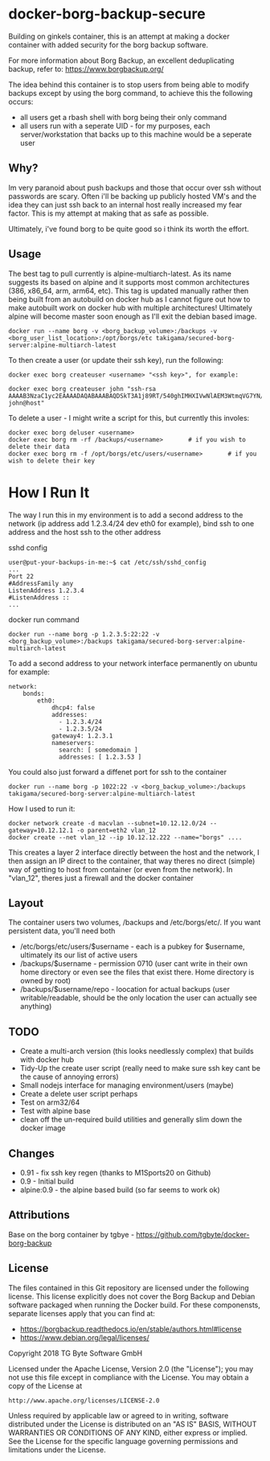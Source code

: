 # docker-borg-backup-secure

Building on ginkels container, this is an attempt at making a docker container with added security for the borg backup software.

For more information about Borg Backup, an excellent deduplicating backup, refer to: https://www.borgbackup.org/

The idea behind this container is to stop users from being able to modify backups except by using the borg command, to achieve this the following occurs:

* all users get a rbash shell with borg being their only command
* all users run with a seperate UID - for my purposes, each server/workstation that backs up to this machine would be a seperate user

## Why?

Im very paranoid about push backups and those that occur over ssh without passwords are scary. Often i'll be backing up publicly hosted VM's and the idea they can just ssh back to an internal host really increased my fear factor. This is my attempt at making that as safe as possible.

Ultimately, i've found borg to be quite good so i think its worth the effort.


## Usage

The best tag to pull currently is alpine-multiarch-latest. As its name suggests its based on alpine and it supports most common architectures (386, x86_64, arm, arm64, etc). This tag is updated manually rather then being built from an autobuild on docker hub as I cannot figure out how to make autobuilt work on docker hub with multiple architectures! Ultimately alpine will become master soon enough as I'll exit the debian based image.

```
docker run --name borg -v <borg_backup_volume>:/backups -v <borg_user_list_location>:/opt/borgs/etc takigama/secured-borg-server:alpine-multiarch-latest
```

To then create a user (or update their ssh key), run the following:

```
docker exec borg createuser <username> "<ssh key>", for example:

docker exec borg createuser john "ssh-rsa AAAAB3NzaC1yc2EAAAADAQABAAABAQDSkT3A1j89RT/540ghIMHXIVwNlAEM3WtmqVG7YN/wYwtsJ8iCszg4/lXQsfLFxYmEVe8L9atgtMGCi5QdYPl4X/c+5YxFfm88Yjfx+2xEgUdOr864eaI22yaNMQ0AlyilmK+asewfaszxcvzxcvzxcv+MCUWo+cyBFZVGOzrjJGEcHewOCbVs+IJWBFSi6w1enbKGc+RY9KrnzeDKWWqzYnNofiHGVFAuMxrmZOasqlTIKiC2UK3RmLxZicWiQmPnpnjJRo7pL0oYM9r/sIWzD6i2S9szDy6aZ john@host"
```

To delete a user - I might write a script for this, but currently this involes:

```
docker exec borg deluser <username>
docker exec borg rm -rf /backups/<username>       # if you wish to delete their data
docker exec borg rm -f /opt/borgs/etc/users/<username>       # if you wish to delete their key
```

# How I Run It

The way I run this in my environment is to add a second address to the network (ip address add 1.2.3.4/24 dev eth0 for example), bind ssh to one address and the host ssh to the other address

sshd config
```
user@put-your-backups-in-me:~$ cat /etc/ssh/sshd_config
...
Port 22
#AddressFamily any
ListenAddress 1.2.3.4
#ListenAddress ::
...
```

docker run command
```
docker run --name borg -p 1.2.3.5:22:22 -v <borg_backup_volume>:/backups takigama/secured-borg-server:alpine-multiarch-latest
```

To add a second address to your network interface permanently on ubuntu for example:
```
network:
    bonds:
        eth0:
            dhcp4: false
            addresses:
              - 1.2.3.4/24
              - 1.2.3.5/24
            gateway4: 1.2.3.1
            nameservers:
              search: [ somedomain ]
              addresses: [ 1.2.3.53 ]
```

You could also just forward a diffenet port for ssh to the container
```
docker run --name borg -p 1022:22 -v <borg_backup_volume>:/backups takigama/secured-borg-server:alpine-multiarch-latest
```


How I used to run it:
```
docker network create -d macvlan --subnet=10.12.12.0/24 --gateway=10.12.12.1 -o parent=eth2 vlan_12
docker create --net vlan_12 --ip 10.12.12.222 --name="borgs" .... 
```

This creates a layer 2 interface directly between the host and the network, I then assign an IP direct to the container, that way theres no direct (simple) way of getting to host from container (or even from the network). In "vlan_12", theres just a firewall and the docker container   

## Layout

The container users two volumes, /backups and /etc/borgs/etc/. If you want persistent data, you'll need both

 * /etc/borgs/etc/users/$username - each is a pubkey for $username, ultimately its our list of active users
 * /backups/$username - permission 0710 (user cant write in their own home directory or even see the files that exist there. Home directory is owned by root)
 * /backups/$username/repo - loocation for actual backups (user writable/readable, should be the only location the user can actually see anything)

## TODO

 * Create a multi-arch version (this looks needlessly complex) that builds with docker hub
 * Tidy-Up the create user script (really need to make sure ssh key cant be the cause of annoying errors)
 * Small nodejs interface for managing environment/users (maybe)
 * Create a delete user script perhaps
 * Test on arm32/64
 * Test with alpine base
 * clean off the un-required build utilities and generally slim down the docker image


 ## Changes

  * 0.91 - fix ssh key regen (thanks to M1Sports20 on Github)
  * 0.9 - Initial build
  * alpine:0.9 - the alpine based build (so far seems to work ok)

## Attributions

Base on the borg container by tgbye - https://github.com/tgbyte/docker-borg-backup


## License

The files contained in this Git repository are licensed under the following license. This license explicitly does not cover the Borg Backup and Debian software packaged when running the Docker build. For these componensts, separate licenses apply that you can find at:

* https://borgbackup.readthedocs.io/en/stable/authors.html#license
* https://www.debian.org/legal/licenses/

Copyright 2018 TG Byte Software GmbH

Licensed under the Apache License, Version 2.0 (the "License");
you may not use this file except in compliance with the License.
You may obtain a copy of the License at

    http://www.apache.org/licenses/LICENSE-2.0

Unless required by applicable law or agreed to in writing, software
distributed under the License is distributed on an "AS IS" BASIS,
WITHOUT WARRANTIES OR CONDITIONS OF ANY KIND, either express or implied.
See the License for the specific language governing permissions and
limitations under the License.

